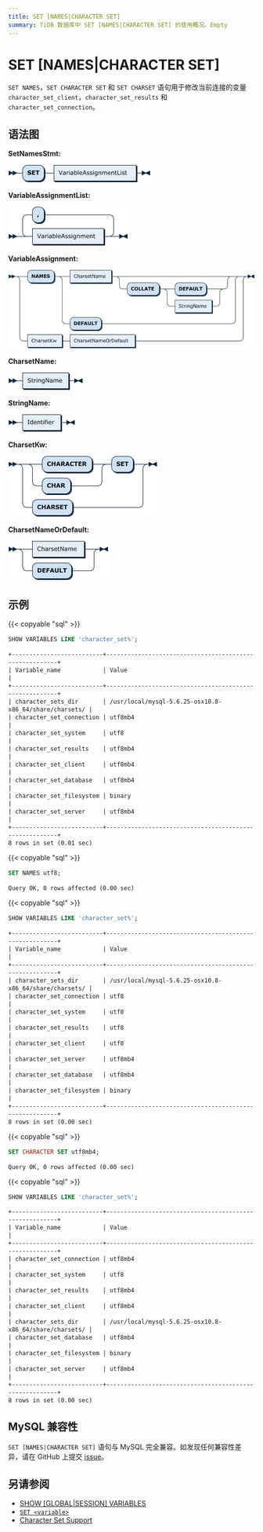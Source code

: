 ```yaml
---
title: SET [NAMES|CHARACTER SET]
summary: TiDB 数据库中 SET [NAMES|CHARACTER SET] 的使用概况。Empty
---
```


# SET [NAMES|CHARACTER SET]

`SET NAMES`，`SET CHARACTER SET` 和 `SET CHARSET` 语句用于修改当前连接的变量 `character_set_client`，`character_set_results` 和 `character_set_connection`。

## 语法图

**SetNamesStmt:**

![SetNamesStmt](/media/sqlgram/SetNamesStmt.png)

**VariableAssignmentList:**

![VariableAssignmentList](/media/sqlgram/VariableAssignmentList.png)

**VariableAssignment:**

![VariableAssignment](/media/sqlgram/VariableAssignment.png)

**CharsetName:**

![CharsetName](/media/sqlgram/CharsetName.png)

**StringName:**

![StringName](/media/sqlgram/StringName.png)

**CharsetKw:**

![CharsetKw](/media/sqlgram/CharsetKw.png)

**CharsetNameOrDefault:**

![CharsetNameOrDefault](/media/sqlgram/CharsetNameOrDefault.png)

## 示例

{{< copyable "sql" >}}

```sql
SHOW VARIABLES LIKE 'character_set%';
```

```
+--------------------------+--------------------------------------------------------+
| Variable_name            | Value                                                  |
+--------------------------+--------------------------------------------------------+
| character_sets_dir       | /usr/local/mysql-5.6.25-osx10.8-x86_64/share/charsets/ |
| character_set_connection | utf8mb4                                                |
| character_set_system     | utf8                                                   |
| character_set_results    | utf8mb4                                                |
| character_set_client     | utf8mb4                                                |
| character_set_database   | utf8mb4                                                |
| character_set_filesystem | binary                                                 |
| character_set_server     | utf8mb4                                                |
+--------------------------+--------------------------------------------------------+
8 rows in set (0.01 sec)
```

{{< copyable "sql" >}}

```sql
SET NAMES utf8;
```

```
Query OK, 0 rows affected (0.00 sec)
```

{{< copyable "sql" >}}

```sql
SHOW VARIABLES LIKE 'character_set%';
```

```
+--------------------------+--------------------------------------------------------+
| Variable_name            | Value                                                  |
+--------------------------+--------------------------------------------------------+
| character_sets_dir       | /usr/local/mysql-5.6.25-osx10.8-x86_64/share/charsets/ |
| character_set_connection | utf8                                                   |
| character_set_system     | utf8                                                   |
| character_set_results    | utf8                                                   |
| character_set_client     | utf8                                                   |
| character_set_server     | utf8mb4                                                |
| character_set_database   | utf8mb4                                                |
| character_set_filesystem | binary                                                 |
+--------------------------+--------------------------------------------------------+
8 rows in set (0.00 sec)
```

{{< copyable "sql" >}}

```sql
SET CHARACTER SET utf8mb4;
```

```
Query OK, 0 rows affected (0.00 sec)
```

{{< copyable "sql" >}}

```sql
SHOW VARIABLES LIKE 'character_set%';
```

```
+--------------------------+--------------------------------------------------------+
| Variable_name            | Value                                                  |
+--------------------------+--------------------------------------------------------+
| character_set_connection | utf8mb4                                                |
| character_set_system     | utf8                                                   |
| character_set_results    | utf8mb4                                                |
| character_set_client     | utf8mb4                                                |
| character_sets_dir       | /usr/local/mysql-5.6.25-osx10.8-x86_64/share/charsets/ |
| character_set_database   | utf8mb4                                                |
| character_set_filesystem | binary                                                 |
| character_set_server     | utf8mb4                                                |
+--------------------------+--------------------------------------------------------+
8 rows in set (0.00 sec)
```

## MySQL 兼容性

`SET [NAMES|CHARACTER SET]` 语句与 MySQL 完全兼容。如发现任何兼容性差异，请在 GitHub 上提交 [issue](https://github.com/pingcap/tidb/issues/new/choose)。

## 另请参阅

* [SHOW \[GLOBAL|SESSION\] VARIABLES](/sql-statements/sql-statement-show-variables.md)
* [`SET <variable>`](/sql-statements/sql-statement-set-variable.md)
* [Character Set Support](/character-set-and-collation.md)
